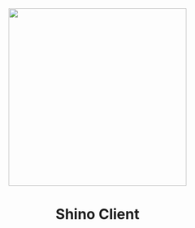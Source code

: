 <div align="center">
  <img height="350" src="https://i.imgur.com/aNZF8fJ.png" />
    <strong>
    <h1>Shino Client</h1>
    <strong>
</div>
